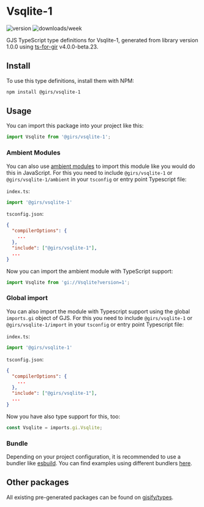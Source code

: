 
# Vsqlite-1

![version](https://img.shields.io/npm/v/@girs/vsqlite-1)
![downloads/week](https://img.shields.io/npm/dw/@girs/vsqlite-1)


GJS TypeScript type definitions for Vsqlite-1, generated from library version 1.0.0 using [ts-for-gir](https://github.com/gjsify/ts-for-gir) v4.0.0-beta.23.


## Install

To use this type definitions, install them with NPM:
```bash
npm install @girs/vsqlite-1
```

## Usage

You can import this package into your project like this:
```ts
import Vsqlite from '@girs/vsqlite-1';
```

### Ambient Modules

You can also use [ambient modules](https://github.com/gjsify/ts-for-gir/tree/main/packages/cli#ambient-modules) to import this module like you would do this in JavaScript.
For this you need to include `@girs/vsqlite-1` or `@girs/vsqlite-1/ambient` in your `tsconfig` or entry point Typescript file:

`index.ts`:
```ts
import '@girs/vsqlite-1'
```

`tsconfig.json`:
```json
{
  "compilerOptions": {
    ...
  },
  "include": ["@girs/vsqlite-1"],
  ...
}
```

Now you can import the ambient module with TypeScript support: 

```ts
import Vsqlite from 'gi://Vsqlite?version=1';
```

### Global import

You can also import the module with Typescript support using the global `imports.gi` object of GJS.
For this you need to include `@girs/vsqlite-1` or `@girs/vsqlite-1/import` in your `tsconfig` or entry point Typescript file:

`index.ts`:
```ts
import '@girs/vsqlite-1'
```

`tsconfig.json`:
```json
{
  "compilerOptions": {
    ...
  },
  "include": ["@girs/vsqlite-1"],
  ...
}
```

Now you have also type support for this, too:

```ts
const Vsqlite = imports.gi.Vsqlite;
```

### Bundle

Depending on your project configuration, it is recommended to use a bundler like [esbuild](https://esbuild.github.io/). You can find examples using different bundlers [here](https://github.com/gjsify/ts-for-gir/tree/main/examples).

## Other packages

All existing pre-generated packages can be found on [gjsify/types](https://github.com/gjsify/types).

